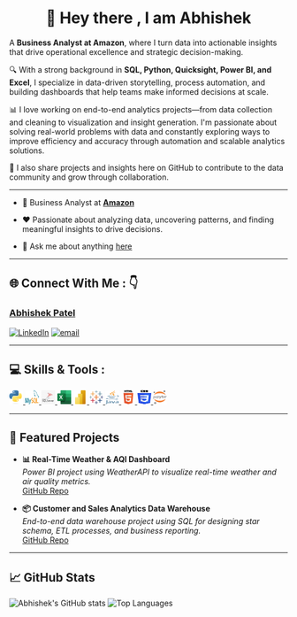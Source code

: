 <h1 align="center"> 👋 Hey there , I am Abhishek</h1>


A **Business Analyst at Amazon**, where I turn data into actionable insights that drive operational excellence and strategic decision-making.

🔍 With a strong background in **SQL, Python, Quicksight, Power BI, and Excel**, I specialize in data-driven storytelling, process automation, and building dashboards that help teams make informed decisions at scale.

📊 I love working on end-to-end analytics projects—from data collection and cleaning to visualization and insight generation. I'm passionate about solving real-world problems with data and constantly exploring ways to improve efficiency and accuracy through automation and scalable analytics solutions.

🧠 I also share projects and insights here on GitHub to contribute to the data community and grow through collaboration.

--- 

- 💼  Business Analyst at **[Amazon](http://amazon.com/)**

- ❤️  Passionate about analyzing data, uncovering patterns, and finding meaningful insights to drive decisions.

- 💬 Ask me about anything [here](https://github.com/abhishekpatelap/abhishekpatelap/issues)

---

## 🌐 Connect With Me : 👇 

### [Abhishek Patel](https://bio.link/abhishek_patel)
[![LinkedIn](https://img.shields.io/badge/LinkedIn-%230077B5.svg?logo=linkedin&logoColor=white)](https://www.linkedin.com/in/connect-patel/)
[![email](https://img.shields.io/badge/Email-D14836?logo=gmail&logoColor=white)](mailto:00096abhishek@gmail.com) 

---

## 💻 Skills & Tools : 

<p align="left">

  <a href="https://www.python.org">
    <img src="https://github.com/AbhishekPatelAP/AbhishekPatelAP/blob/main/Images/Python.png" alt="python" width="25" height="25"/>
  </a>
  
  <a href="https://www.mysql.com" target="_blank">
    <img src="https://github.com/AbhishekPatelAP/AbhishekPatelAP/blob/main/Images/MySQL.png" alt="mysql" width="25" height="25"/>
  </a>

  <a href="https://www.microsoft.com/en-in/sql-server" target="_blank">
    <img src="https://github.com/AbhishekPatelAP/AbhishekPatelAP/blob/main/Images/MSQLServer.png" alt="msqlserver" width="25" height="25"/>
  </a>

  <a href="https://www.microsoft.com/en-in/microsoft-365/excel" target="_blank">
    <img src="https://github.com/AbhishekPatelAP/AbhishekPatelAP/blob/main/Images/Microsoft_Office_Excel.png" alt="excel" width="25" height="25"/>
  </a>

  <a href="https://www.microsoft.com/en-us/power-platform/products/power-bi" target="_blank">
    <img src="https://github.com/AbhishekPatelAP/AbhishekPatelAP/blob/main/Images/Power_BI.png" alt="power-bi" width="25" height="25"/>
  </a>

  <a href="https://www.tableau.com/" target="_blank">
    <img src="https://github.com/AbhishekPatelAP/AbhishekPatelAP/blob/main/Images/Tableau.png" alt="tableau" width="25" height="25"/>
  </a>

  <a href="https://www.java.com/en/">
    <img src="https://github.com/AbhishekPatelAP/AbhishekPatelAP/blob/main/Images/Java.png" alt="java" width="25" height="25"/>
  </a>

  <a href="https://html.com/">
    <img src="https://github.com/AbhishekPatelAP/AbhishekPatelAP/blob/main/Images/HTML.png" alt="html" width="25" height="25"/>
  </a>

  <a href="https://developer.mozilla.org/en-US/docs/Web/CSS">
    <img src="https://github.com/AbhishekPatelAP/AbhishekPatelAP/blob/main/Images/CSS3.png" alt="css" width="25" height="25"/>
  </a>

  <a href="https://jupyter.org/">
    <img src="https://github.com/AbhishekPatelAP/AbhishekPatelAP/blob/main/Images/Jupyter.png" alt="jupyter" width="25" height="25"/>
  </a>

</p>

---

## 🧠 Featured Projects

- **📊 Real-Time Weather & AQI Dashboard**  
  _Power BI project using WeatherAPI to visualize real-time weather and air quality metrics._  
  [GitHub Repo](https://github.com/AbhishekPatelAP/powerbi-weather-aqi-dashboard)

- **📦 Customer and Sales Analytics Data Warehouse**  
  _End-to-end data warehouse project using SQL for designing star schema, ETL processes, and business reporting._  
  [GitHub Repo](https://github.com/AbhishekPatelAP/customer-and-sales-analytics-data-warehouse)

---

## 📈 GitHub Stats

![Abhishek's GitHub stats](https://github-readme-stats.vercel.app/api?username=AbhishekPatelAP&show_icons=true&theme=radical)
![Top Languages](https://github-readme-stats.vercel.app/api/top-langs/?username=AbhishekPatelAP&layout=compact&theme=radical)


